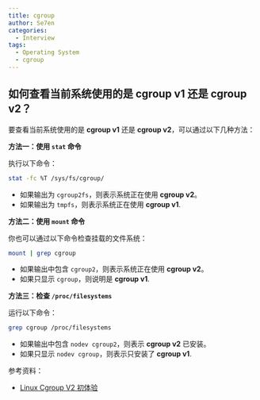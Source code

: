 ```yaml
---
title: cgroup
author: Se7en
categories:
  - Interview
tags:
  - Operating System
  - cgroup
---
```


## 如何查看当前系统使用的是 cgroup v1 还是 cgroup v2？

要查看当前系统使用的是 **cgroup v1** 还是 **cgroup v2**，可以通过以下几种方法：

**方法一：使用 `stat` 命令**

执行以下命令：

```bash
stat -fc %T /sys/fs/cgroup/
```

- 如果输出为 `cgroup2fs`，则表示系统正在使用 **cgroup v2**。
- 如果输出为 `tmpfs`，则表示系统正在使用 **cgroup v1**.

**方法二：使用 `mount` 命令**

你也可以通过以下命令检查挂载的文件系统：

```bash
mount | grep cgroup
```

- 如果输出中包含 `cgroup2`，则表示系统正在使用 **cgroup v2**。
- 如果只显示 `cgroup`，则说明是 **cgroup v1**.

**方法三：检查 `/proc/filesystems`**

运行以下命令：

```bash
grep cgroup /proc/filesystems
```

- 如果输出中包含 `nodev cgroup2`，则表示 **cgroup v2** 已安装。
- 如果只显示 `nodev cgroup`，则表示只安装了 **cgroup v1**.

参考资料：

- [Linux Cgroup V2 初体验](https://www.lixueduan.com/posts/linux/08-cgroup-v2/)

